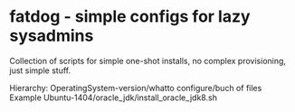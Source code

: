 # fatdog - simple configs for lazy sysadmins
Collection of scripts for simple one-shot installs, no complex provisioning, just simple stuff.

Hierarchy:
OperatingSystem-version/whatto configure/buch of files
Example
Ubuntu-1404/oracle_jdk/install_oracle_jdk8.sh

